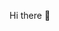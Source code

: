 Hi there 👋

<!--
**rohanArbi/rohanArbi** is a ✨ _special_ ✨ repository because its `README.md` (this file) appears on your GitHub profile.

Here are some ideas to get you started:

- 🔭 I’m currently working on a ML project
- 🌱 I’m currently learning data structure
- 👯 I’m looking to collaborate on ML
- 🤔 I’m looking for help with .....
- 💬 Ask me about ML
- 📫 How to reach me: ...
- 😄 Pronouns: ...
- ⚡ Fun fact: ...
-->
